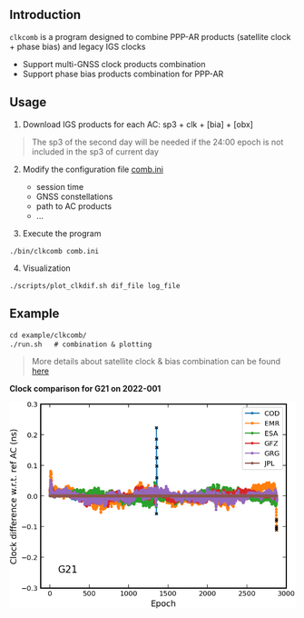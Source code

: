 ## Introduction

`clkcomb` is a program designed to combine PPP-AR products (satellite clock + phase bias) and legacy IGS clocks

- Support multi-GNSS clock products combination
- Support phase bias products combination for PPP-AR



## Usage

1. Download IGS products for each AC: sp3 + clk + [bia] + [obx]

> The sp3 of the second day will be needed if the 24:00 epoch is not included in the sp3 of current day

2. Modify the configuration file [comb.ini](comb.ini)
    - session time
    - GNSS constellations
    - path to AC products
    - ...

3. Execute the program

```shell
./bin/clkcomb comb.ini
```

4. Visualization

```shell
./scripts/plot_clkdif.sh dif_file log_file
```



## Example

```shell
cd example/clkcomb/
./run.sh   # combination & plotting
```

> More details about satellite clock & bias combination can be found [here](https://doi.org/10.27379/d.cnki.gwhdu.2021.000240)

**Clock comparison for G21 on 2022-001**

<img src="output/G21.png" width="600">

